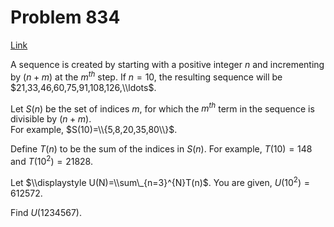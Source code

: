 # Problem 834

[Link](https://projecteuler.net/problem=834)

A sequence is created by starting with a positive integer $n$ and incrementing by $(n+m)$ at the $m^{th}$ step. If $n=10$, the resulting sequence will be $21,33,46,60,75,91,108,126,\\ldots$.

Let $S(n)$ be the set of indices $m$, for which the $m^{th}$ term in the sequence is divisible by $(n+m)$.  
For example, $S(10)=\\{5,8,20,35,80\\}$.

Define $T(n)$ to be the sum of the indices in $S(n)$. For example, $T(10) = 148$ and $T(10^2)=21828$.

Let $\\displaystyle U(N)=\\sum\_{n=3}^{N}T(n)$. You are given, $U(10^2)=612572$.

Find $U(1234567)$.